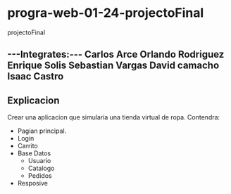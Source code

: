 # progra-web-01-24-projectoFinal
 projectoFinal

---Integrates:---
Carlos Arce
Orlando Rodriguez
Enrique Solis
Sebastian Vargas
David camacho 
Isaac Castro
----------------
Explicacion 
----------------

Crear una aplicacion que simularia una tienda virtual de ropa.
 Contendra: 
 - Pagian principal.
 - Login 
 - Carrito
 - Base Datos 
    - Usuario 
    - Catalogo 
    - Pedidos 
 - Resposive

